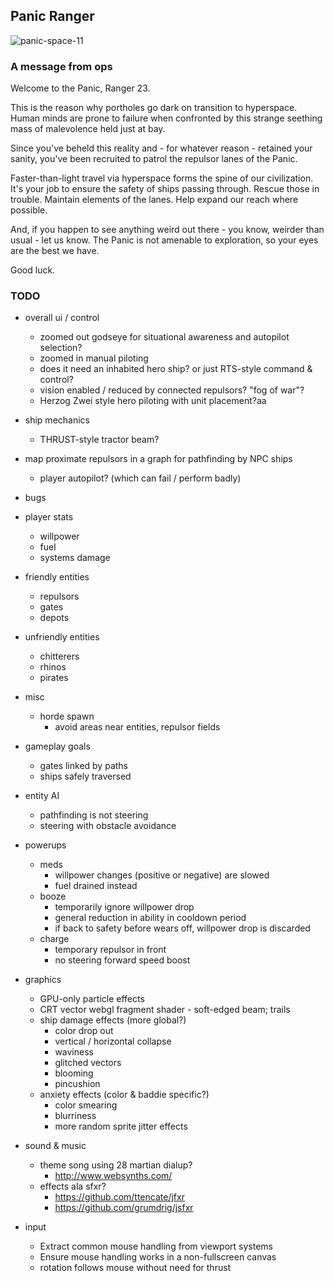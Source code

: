 ## Panic Ranger

![panic-space-11](https://cloud.githubusercontent.com/assets/21687/25076705/2a771772-22f1-11e7-83a9-0085634ba4b9.gif)

### A message from ops

Welcome to the Panic, Ranger 23.

This is the reason why portholes go dark on transition to hyperspace. Human
minds are prone to failure when confronted by this strange seething mass of
malevolence held just at bay.

Since you've beheld this reality and - for whatever reason - retained your
sanity, you've been recruited to patrol the repulsor lanes of the Panic.

Faster-than-light travel via hyperspace forms the spine of our civilization.
It's your job to ensure the safety of ships passing through. Rescue those in
trouble. Maintain elements of the lanes. Help expand our reach where possible.

And, if you happen to see anything weird out there - you know, weirder than
usual - let us know. The Panic is not amenable to exploration, so your eyes are
the best we have.

Good luck.

### TODO

* overall ui / control
  * zoomed out godseye for situational awareness and autopilot selection?
  * zoomed in manual piloting
  * does it need an inhabited hero ship? or just RTS-style command & control?
  * vision enabled / reduced by connected repulsors? "fog of war"?
  * Herzog Zwei style hero piloting with unit placement?aa

* ship mechanics
  * THRUST-style tractor beam?

* map proximate repulsors in a graph for pathfinding by NPC ships
  * player autopilot? (which can fail / perform badly)

* bugs

* player stats
  * willpower
  * fuel
  * systems damage

* friendly entities
  * repulsors
  * gates
  * depots

* unfriendly entities
  * chitterers
  * rhinos
  * pirates

* misc
  * horde spawn
    * avoid areas near entities, repulsor fields

* gameplay goals
  * gates linked by paths
  * ships safely traversed

* entity AI
  * pathfinding is not steering
  * steering with obstacle avoidance

* powerups
  * meds
    * willpower changes (positive or negative) are slowed
    * fuel drained instead
  * booze
    * temporarily ignore willpower drop
    * general reduction in ability in cooldown period
    * if back to safety before wears off, willpower drop is discarded
  * charge
    * temporary repulsor in front
    * no steering forward speed boost

* graphics
  * GPU-only particle effects
  * CRT vector webgl fragment shader - soft-edged beam; trails
  * ship damage effects (more global?)
    * color drop out
    * vertical / horizontal collapse
    * waviness
    * glitched vectors
    * blooming
    * pincushion
  * anxiety effects (color & baddie specific?)
    * color smearing
    * blurriness
    * more random sprite jitter effects

* sound & music
  * theme song using 28 martian dialup?
    * http://www.websynths.com/
  * effects ala sfxr?
    * https://github.com/ttencate/jfxr
    * https://github.com/grumdrig/jsfxr

* input
  * Extract common mouse handling from viewport systems
  * Ensure mouse handling works in a non-fullscreen canvas
  * rotation follows mouse without need for thrust
